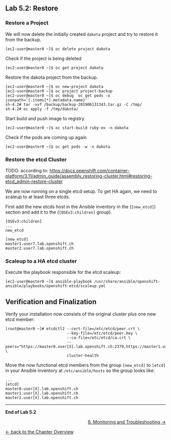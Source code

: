 ## Lab 5.2: Restore

### Restore a Project

We will now delete the initially created `dakota` project and try to restore it from the backup.
```
[ec2-user@master0 ~]$ oc delete project dakota
```

Check if the project is being deleted
```
[ec2-user@master0 ~]$ oc get project dakota
```

Restore the dakota project from the backup.
```
[ec2-user@master0 ~]$ oc new-project dakota
[ec2-user@master0 ~]$ oc project project-backup
[ec2-user@master0 ~]$ oc debug `oc get pods -o jsonpath='{.items[*].metadata.name}'`
sh-4.2# tar -xvf /backup/backup-201906131343.tar.gz -C /tmp/
sh-4.2# oc apply -f /tmp/dakota/
```

Start build and push image to registry
```
[ec2-user@master0 ~]$ oc start-build ruby-ex -n dakota
``` 

Check if the pods are coming up again
```
[ec2-user@master0 ~]$ oc get pods -w -n dakota
```

### Restore the etcd Cluster

TODO: according to:
https://docs.openshift.com/container-platform/3.11/admin_guide/assembly_restoring-cluster.html#restoring-etcd_admin-restore-cluster

We are now running on a single etcd setup. To get HA again, we need to scaleup to at least three etcds.

First add the new etcds host in the Ansible inventory in the (`[new_etcd]`) section and add it to the (`[OSEv3:children]` group).
```
[OSEv3:children]
...
new_etcd

[new_etcd]
master1.user7.lab.openshift.ch
master2.user7.lab.openshift.ch

```

### Scaleup to a HA etcd cluster

Execute the playbook responsible for the etcd scaleup:
```
[ec2-user@master0 ~]$ ansible-playbook /usr/share/ansible/openshift-ansible/playbooks/openshift-etcd/scaleup.yml
```


## Verification and Finalization

Verify your installation now consists of the original cluster plus one new etcd member:
```
[root@master0 ~]# etcdctl2 --cert-file=/etc/etcd/peer.crt \
                           --key-file=/etc/etcd/peer.key \
                           --ca-file=/etc/etcd/ca.crt \
                           --peers="https://master0.user[X].lab.openshift.ch:2379,https://master1.user[X].lab.openshift.ch:2379" \
                           cluster-health
```

Move the now functional etcd members from the group `[new_etcd]` to `[etcd]` in your Ansible inventory at `/etc/ansible/hosts` so the group looks like:
```
...
[etcd]
master0.user[X].lab.openshift.ch
master1.user[X].lab.openshift.ch
master2.user[X].lab.openshift.ch
```

---

**End of Lab 5.2**

<p width="100px" align="right"><a href="60_monitoring_troubleshooting.md">6. Monitoring and Troubleshooting →</a></p>

[← back to the Chapter Overview](50_backup_restore.md)
